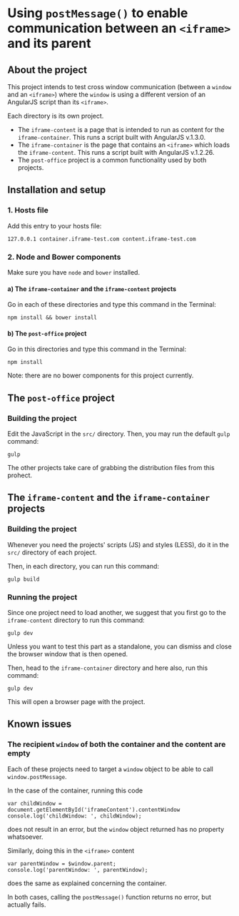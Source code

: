 # Using `postMessage()` to enable communication between an `<iframe>` and its parent

## About the project

This project intends to test cross window communication (between a `window` and an `<iframe>`) where the `window` is using a different version of an AngularJS script than its `<iframe>`.

Each directory is its own project.

- The `iframe-content` is a page that is intended to run as content for the `iframe-container`. This runs a script built with AngularJS v.1.3.0.
- The `iframe-container` is the page that contains an `<iframe>` which loads the `iframe-content`. This runs a script built with AngularJS v.1.2.26.
- The `post-office` project is a common functionality used by both projects.

## Installation and setup

### 1. Hosts file

Add this entry to your hosts file:

```
127.0.0.1 container.iframe-test.com content.iframe-test.com
```

### 2. Node and Bower components

Make sure you have `node` and `bower` installed.

#### a) The `iframe-container` and the `iframe-content` projects

Go in each of these directories and type this command in the Terminal:

```
npm install && bower install
```

#### b) The `post-office` project

Go in this directories and type this command in the Terminal:

```
npm install
```

Note: there are no bower components for this project currently.


## The `post-office` project

### Building the project

Edit the JavaScript in the `src/` directory. Then, you may run the default `gulp` command:

```
gulp
```

The other projects take care of grabbing the distribution files from this prohect.

## The `iframe-content` and the `iframe-container` projects

### Building the project

Whenever you need the projects' scripts (JS) and styles (LESS), do it in the `src/` directory of each project.

Then, in each directory, you can run this command:

```
gulp build
```

### Running the project

Since one project need to load another, we suggest that you first go to the `iframe-content` directory to run this command:

```
gulp dev
```

Unless you want to test this part as a standalone, you can dismiss and close the browser window that is then opened.

Then, head to the `iframe-container` directory and here also, run this command:

```
gulp dev
```

This will open a browser page with the project.

## Known issues

### The recipient `window` of both the container and the content are empty

Each of these projects need to target a `window` object to be able to call `window.postMessage`.

In the case of the container, running this code

```
var childWindow = document.getElementById('iframeContent').contentWindow
console.log('childWindow: ', childWindow);
```

does not result in an error, but the `window` object returned has no property whatsoever.

Similarly, doing this in the `<iframe>` content

```
var parentWindow = $window.parent;
console.log('parentWindow: ', parentWindow);
```

does the same as explained concerning the container.

In both cases, calling the `postMessage()` function returns no error, but actually fails.